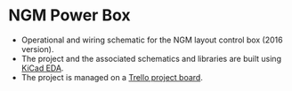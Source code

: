 # NGM Power Box
- Operational and wiring schematic for the NGM layout control box (2016 version).
- The project and the associated schematics and libraries are built using [KiCad EDA](http://kicad-pcb.org//).
- The project is managed on a [Trello project board](https://trello.com/b/fsGp1QEj).
